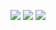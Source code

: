 <!--<div align=>
   <h2><strong>Hi, i'm Ruben <img src="https://media.giphy.com/media/hvRJCLFzcasrR4ia7z/giphy.gif" width="30" ></strong></h2>
   <p>Coding since 2018</p>
</div>

[![React](https://img.shields.io/badge/-react-blue?style=for-the-badge&logoColor=black&logo=react&color=61DAFB)](https://github.com/juanpeter?tab=repositories&q=react&type=&language=)
[![NodeJS](https://img.shields.io/badge/-node.js-green?style=for-the-badge&logoColor=white&logo=node.js&color=339933)]()

<p align=""> <img src="https://komarev.com/ghpvc/?username=RubenFontes&color=blue" alt="Profile views" /> </p>

<p align="">
<img width="334px" src="https://github-readme-stats.vercel.app/api/top-langs/?username=RubenFontes&layout=compact&theme=github_dark"/>
</p>

| ![](http://github-profile-summary-cards.vercel.app/api/cards/stats?username=RubenFontes&theme=github_dark) | ![](http://github-profile-summary-cards.vercel.app/api/cards/repos-per-language?username=RubenFontes&hide=Html&theme=github_dark) | ![](http://github-profile-summary-cards.vercel.app/api/cards/most-commit-language?username=RubenFontes&theme=github_dark) |
| :-: | :-: | :-: |

| ![](http://github-profile-summary-cards.vercel.app/api/cards/profile-details?username=RubenFontes&theme=github_dark) | ![](https://github-readme-streak-stats.herokuapp.com/?user=RubenFontes&hide_border=true&date_format=M%20j%5B%2C%20Y%5D&background=2D3742&stroke=2D3742&ring=6bbbca&fire=6bbbca&currStreakNum=fff&sideNums=6bbbca&currStreakLabel=6bbbca&sideLabels=fff&dates=fff) |
| :-: | :-: |-->

![](http://github-profile-summary-cards.vercel.app/api/cards/profile-details?username=RubenFontes&theme=github_dark)
![](http://github-profile-summary-cards.vercel.app/api/cards/most-commit-language?username=RubenFontes&theme=github_dark)
![](http://github-profile-summary-cards.vercel.app/api/cards/stats?username=RubenFontes&theme=github_dark)
